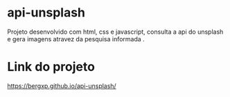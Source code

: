 # api-unsplash
Projeto desenvolvido com html, css e javascript, consulta a api do unsplash e gera imagens atravez da pesquisa informada .
# Link do projeto
https://bergxp.github.io/api-unsplash/
